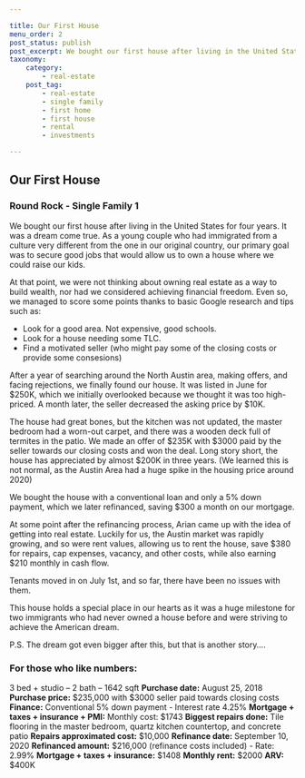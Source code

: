 ```yaml
---

title: Our First House
menu_order: 2
post_status: publish
post_excerpt: We bought our first house after living in the United States for four years. It was a dream come true. As a young couple who had immigrated from a culture very different from the one in our original country, our primary goal was to secure good jobs that would allow us to own a house where we could raise our kids.
taxonomy:
    category:
        - real-estate
    post_tag:
        - real-estate
        - single family
        - first home
        - first house
        - rental
        - investments

---
```

## Our First House

### Round Rock - Single Family 1

We bought our first house after living in the United States for four years. It was a dream come true. As a young couple who had immigrated from a culture very different from the one in our original country, our primary goal was to secure good jobs that would allow us to own a house where we could raise our kids.

At that point, we were not thinking about owning real estate as a way to build wealth, nor had we considered achieving financial freedom. Even so, we managed to score some points thanks to basic Google research and tips such as:

* Look for a good area. Not expensive, good schools.
* Look for a house needing some TLC.
* Find a motivated seller (who might pay some of the closing costs or provide some consesions)

After a year of searching around the North Austin area, making offers, and facing rejections, we finally found our house. It was listed in June for $250K, which we initially overlooked because we thought it was too high-priced. A month later, the seller decreased the asking price by $10K.

The house had great bones, but the kitchen was not updated, the master bedroom had a worn-out carpet, and there was a wooden deck full of termites in the patio. We made an offer of $235K with $3000 paid by the seller towards our closing costs and won the deal. Long story short, the house has appreciated by almost $200K in three years. (We learned this is not normal, as the Austin Area had a huge spike in the housing price around 2020)

We bought the house with a conventional loan and only a 5% down payment, which we later refinanced, saving $300 a month on our mortgage.

At some point after the refinancing process, Arian came up with the idea of getting into real estate. Luckily for us, the Austin market was rapidly growing, and so were rent values, allowing us to rent the house, save $380 for repairs, cap expenses, vacancy, and other costs, while also earning $210 monthly in cash flow.

Tenants moved in on July 1st, and so far, there have been no issues with them.

This house holds a special place in our hearts as it was a huge milestone for two immigrants who had never owned a house before and were striving to achieve the American dream.

P.S. The dream got even bigger after this, but that is another story….

### For those who like numbers:

3 bed + studio – 2 bath – 1642 sqft
**Purchase date:** August 25, 2018
**Purchase price:** $235,000 with $3000 seller paid towards closing costs
**Finance:** Conventional 5% down payment - Interest rate 4.25%
**Mortgage + taxes + insurance + PMI:** Monthly cost: $1743
**Biggest repairs done:** Tile flooring in the master bedroom, quartz kitchen countertop, and concrete patio
**Repairs approximated cost:** $10,000
**Refinance date:** September 10, 2020
**Refinanced amount:** $216,000 (refinance costs included) - Rate: 2.99%
**Mortgage + taxes + insurance:** $1408
**Monthly rent:** $2000
**ARV:** $400K